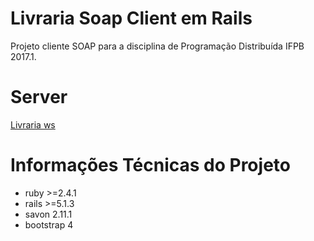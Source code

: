 # Livraria Soap Client em Rails

Projeto cliente SOAP  para a disciplina de Programação Distribuída IFPB 2017.1.

# Server

[Livraria ws ](https://github.com/WenderMrn/livrariaws.git)

# Informações Técnicas do Projeto

* ruby >=2.4.1
* rails >=5.1.3
* savon 2.11.1
* bootstrap 4
